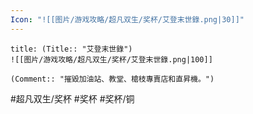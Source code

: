 ```yaml
---
Icon: "![[图片/游戏攻略/超凡双生/奖杯/艾登末世錄.png|30]]"
---
```

```ad-common-bronze-trophy
title: (Title:: "艾登末世錄")
![[图片/游戏攻略/超凡双生/奖杯/艾登末世錄.png|100]]

(Comment:: "摧毀加油站、教堂、槍枝專賣店和直昇機。")
```

#超凡双生/奖杯 #奖杯 #奖杯/铜
